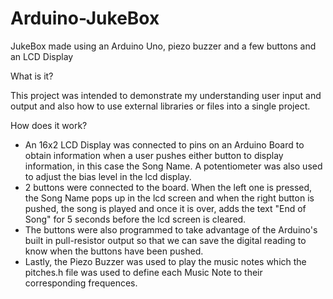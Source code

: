 # Arduino-JukeBox
JukeBox made using an Arduino Uno, piezo buzzer and a few buttons and an LCD Display

What is it?

This project was intended to demonstrate my understanding user input and output and also how to use external libraries or files into a single project.

How does it work?

- An 16x2 LCD Display was connected to pins on an Arduino Board to obtain information when a user pushes either button to display information, in this case the Song Name. A potentiometer was also used to adjust the bias level in the lcd display. 
- 2 buttons were connected to the board. When the left one is pressed, the Song Name pops up in the lcd screen and when the right button is pushed, the song is played and once it is over, adds the text "End of Song" for 5 seconds before the lcd screen is cleared.
- The buttons were also programmed to take advantage of the Arduino's built in pull-resistor output so that we can save the digital reading to know when the buttons have been pushed.
- Lastly, the Piezo Buzzer was used to play the music notes which the pitches.h file was used to define each Music Note to their corresponding frequences. 
